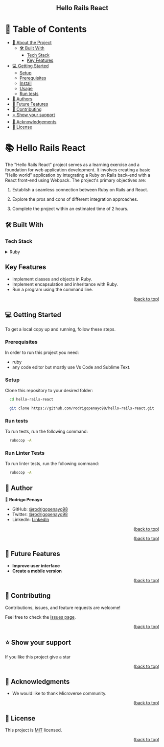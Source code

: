 <div align="center">

  <h2><b>Hello Rails React</b></h2>

</div>

# 📗 Table of Contents

- [📖 About the Project](#about-project)
  - [🛠️ Built With](#built-with)
    - [Tech Stack](#tech-stack)
    - [Key Features](#key-features)
      <!-- [🚀 Live Demo](#live-demo) -->
- [💻 Getting Started](#getting-started)
  - [Setup](#setup)
  - [Prerequisites](#prerequisites)
  - [Install](#install)
  - [Usage](#usage)
  - [Run tests](#run-tests)
- [👥 Authors](#authors)
- [🔭 Future Features](#future-features)
- [🤝 Contributing](#contributing)
- [⭐ Show your support](#support)
- [🙏 Acknowledgements](#acknowledgements)
- [📝 License](#license)

# 📚 Hello Rails React


The "Hello Rails React" project serves as a learning exercise and a foundation for web application development. It involves creating a basic "Hello world" application by integrating a Ruby on Rails back-end with a React front-end using Webpack. The project's primary objectives are:

1. Establish a seamless connection between Ruby on Rails and React.
2. Explore the pros and cons of different integration approaches.
3. Complete the project within an estimated time of 2 hours.

   <!-- ### [PRESENTATION VIDEO HERE](https://www.youtube.com/watch?v=JO3UsqtSBV0) -->

## 🛠️ Built With <a name="built-with"></a>

### Tech Stack <a name="tech-stack"></a>

<!-- <details>
  <summary>REACT JS</summary>
  <ul>
    <li><a href="https://es.react.dev/">REACT JS</a></li>
  </ul>
</details>

<details>
  <summary>REDUX JS</summary>
  <ul>
    <li><a href="https://redux.js.org/">REDUX JS</a></li>
  </ul>
</details>

<details>
  <summary>JavaScript</summary>
  <ul>
    <li><a href="https://lenguajejs.com/javascript/">JavaScript</a></li>
  </ul>
</details> -->

<details>
  <summary>Ruby</summary>
  <ul>
    <li><a href="https://www.ruby-lang.org/es/">Ruby</a></li>
  </ul>
</details>

## Key Features

- Implement classes and objects in Ruby.
- Implement encapsulation and inheritance with Ruby.
- Run a program using the command line.

<p align="right">(<a href="#readme-top">back to top</a>)</p>

<!-- ## LIVE DEMO

🚀 Live Demo

To see my app deployed go to this link: (https://budget-app-rod.onrender.com/)

You can also see a video of mine of a demonstration in this link (https://www.youtube.com/watch?v=D0-xjcWNNj4) -->

<!-- GETTING STARTED -->

## 💻 Getting Started

To get a local copy up and running, follow these steps.

### Prerequisites

In order to run this project you need:

- ruby
- any code editor but mostly use Vs Code and Sublime Text.

### Setup

Clone this repository to your desired folder:

```sh
  cd hello-rails-react

  git clone https://github.com/rodrigopenayo98/hello-rails-react.git

```

<!-- ### Install

Install this project with:

```sh
 npm install
``` -->

<!-- ### Usage

To run the project, execute the following command:

```sh
  npm run start
``` -->

### Run tests

To run tests, run the following command:

```sh
  rubocop -A
```

### Run Linter Tests

To run linter tests, run the following command:

```sh
  rubocop -A
```

## 👥 Author <a name="authors"></a>

👤 **Rodrigo Penayo**

- GitHub: [@rodrigopenayo98](https://github.com/rodrigopenayo98)
- Twitter: [@rodrigopenayo98](https://twitter.com/rodrigopenayo98)
- LinkedIn: [LinkedIn](https://www.linkedin.com/in/rodrigo-penayo-391226158/)

<p align="right">(<a href="#readme-top">back to top</a>)</p>

<p align="right">(<a href="#readme-top">back to top</a>)</p>

## 🔭 Future Features <a name="future-features"></a>

- **Improve user interface**
- **Create a mobile version**

<p align="right">(<a href="#readme-top">back to top</a>)</p>

## 🤝 Contributing <a name="contributing"></a>

Contributions, issues, and feature requests are welcome!

Feel free to check the [issues page](https://github.com/rodrigopenayo98/hello-rails-react/issues).

<p align="right">(<a href="#readme-top">back to top</a>)</p>

## ⭐️ Show your support <a name="support"></a>

If you like this project give a star

<p align="right">(<a href="#readme-top">back to top</a>)</p>

## 🙏 Acknowledgments <a name="acknowledgements"></a>

- We would like to thank Microverse community.

<p align="right">(<a href="#readme-top">back to top</a>)</p>

## 📝 License

This project is [MIT](./MIT.md) licensed.

<p align="right">(<a href="#readme-top">back to top</a>)</p>
